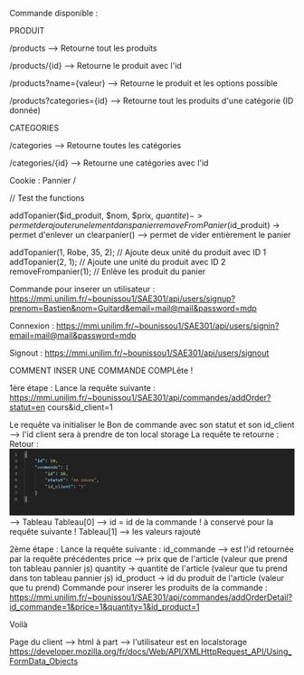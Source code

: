 Commande disponible : 

PRODUIT

/products --> Retourne tout les produits

/products/{id} --> Retourne le produit avec l'id

/products?name={valeur} --> Retourne le produit et les options possible

/products?categories={id} --> Retourne tout les produits d'une catégorie (ID donnée)

CATEGORIES

/categories --> Retourne toutes les catégories

/categories/{id} --> Retourne une catégories avec l'id 

Cookie : Pannier /

// Test the functions

addTopanier($id_produit, $nom, $prix, $quantite) -> permet de rajouter un element dans panier
removeFromPanier($id_produit) -> permet d'enlever un 
clearpanier() --> permet de vider entièrement le panier 

addTopanier(1, Robe, 35, 2); // Ajoute deux unité du produit avec ID 1 
addTopanier(2, 1); // Ajoute une unité du produit avec ID 2 
removeFrompanier(1); // Enlève les produit du panier 


Commande pour inserer un utilisateur : https://mmi.unilim.fr/~bounissou1/SAE301/api/users/signup?prenom=Bastien&nom=Guitard&email=mail@mail&password=mdp

Connexion : https://mmi.unilim.fr/~bounissou1/SAE301/api/users/signin?email=mail@mail&password=mdp

Signout : https://mmi.unilim.fr/~bounissou1/SAE301/api/users/signout


COMMENT INSER UNE COMMANDE COMPLête !

1ère étape :
Lance la requête suivante : 
https://mmi.unilim.fr/~bounissou1/SAE301/api/commandes/addOrder?statut=en cours&id_client=1

Le requête va initialiser le Bon de commande avec son statut et son id_client --> l'id client sera à prendre de ton local storage
La requête te retourne :
Retour : ![alt text](image.png) --> Tableau
Tableau[0] --> id = id de la commande ! à conservé pour la requête suivante !
Tableau[1] --> les valeurs rajouté 


2ème étape : 
Lance la requête suivante : 
id_commande --> est l'id retournée par la requête précédentes 
price --> prix que de l'article (valeur que prend ton tableau pannier js)
quantity -> quantité de l'article (valeur que tu prend dans ton tableau pannier js)
id_product -> id du produit de l'article (valeur que tu prend)
Commande pour inserer les produits de la commande : https://mmi.unilim.fr/~bounissou1/SAE301/api/commandes/addOrderDetail?id_commande=1&price=1&quantity=1&id_product=1

Voilà
























Page du client -->  html à part 
--> l'utilisateur est en localstorage 
https://developer.mozilla.org/fr/docs/Web/API/XMLHttpRequest_API/Using_FormData_Objects